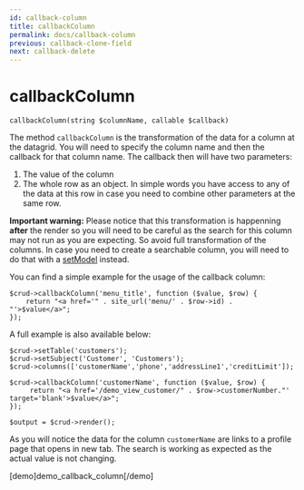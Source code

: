 ```yaml
---
id: callback-column
title: callbackColumn
permalink: docs/callback-column
previous: callback-clone-field
next: callback-delete
---
```


# callbackColumn

<pre><code class="language-php">callbackColumn(string $columnName, callable $callback)</code></pre>
The method <code>callbackColumn</code> is the transformation of the data for a column at the datagrid. You will need to specify the column name and then the callback for that column name. The callback then will have two parameters:
<ol>
 	<li>The value of the column</li>
 	<li>The whole row as an object. In simple words you have access to any of the data at this row in case you need to combine other parameters at the same row.</li>
</ol>
<strong>Important warning:</strong> Please notice that this transformation is happenning <strong>after</strong> the render so you will need to be careful as the search for this column may not run as you are expecting. So avoid full transformation of the columns. In case you need to create a searchable column, you will need to do that with a <a href="/enterprise/api-and-function-list/setModel">setModel</a> instead.

You can find a simple example for the usage of the callback column:
<pre><code class="language-php">$crud-&gt;callbackColumn('menu_title', function ($value, $row) {
    return "&lt;a href='" . site_url('menu/' . $row-&gt;id) . "'&gt;$value&lt;/a&gt;";
});</code></pre>
A full example is also available below:
<pre><code class="language-php">$crud-&gt;setTable('customers');
$crud-&gt;setSubject('Customer', 'Customers');
$crud-&gt;columns(['customerName','phone','addressLine1','creditLimit']);

$crud-&gt;callbackColumn('customerName', function ($value, $row) {
     return "&lt;a href='/demo_view_customer/" . $row-&gt;customerNumber."' target='blank'&gt;$value&lt;/a&gt;";
});

$output = $crud-&gt;render();</code></pre>
As you will notice the data for the column <code>customerName</code> are links to a profile page that opens in new tab. The search is working as expected as the actual value is not changing.

[demo]demo_callback_column[/demo]